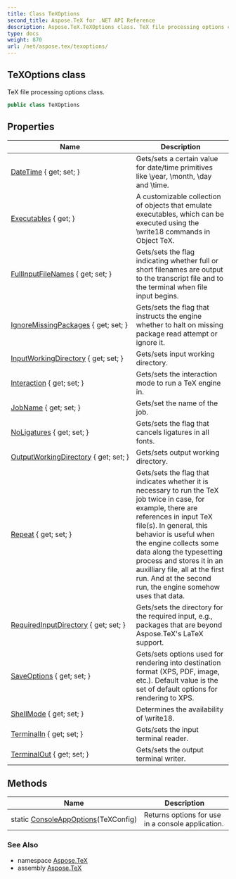 ```yaml
---
title: Class TeXOptions
second_title: Aspose.TeX for .NET API Reference
description: Aspose.TeX.TeXOptions class. TeX file processing options class
type: docs
weight: 870
url: /net/aspose.tex/texoptions/
---
```

## TeXOptions class

TeX file processing options class.

```csharp
public class TeXOptions
```

## Properties

| Name | Description |
| --- | --- |
| [DateTime](../../aspose.tex/texoptions/datetime/) { get; set; } | Gets/sets a certain value for date/time primitives like \year, \month, \day and \time. |
| [Executables](../../aspose.tex/texoptions/executables/) { get; } | A customizable collection of objects that emulate executables, which can be executed using the \write18 commands in Object TeX. |
| [FullInputFileNames](../../aspose.tex/texoptions/fullinputfilenames/) { get; set; } | Gets/sets the flag indicating whether full or short filenames are output to the transcript file and to the terminal when file input begins. |
| [IgnoreMissingPackages](../../aspose.tex/texoptions/ignoremissingpackages/) { get; set; } | Gets/sets the flag that instructs the engine whether to halt on missing package read attempt or ignore it. |
| [InputWorkingDirectory](../../aspose.tex/texoptions/inputworkingdirectory/) { get; set; } | Gets/sets input working directory. |
| [Interaction](../../aspose.tex/texoptions/interaction/) { get; set; } | Gets/sets the interaction mode to run a TeX engine in. |
| [JobName](../../aspose.tex/texoptions/jobname/) { get; set; } | Gets/set the name of the job. |
| [NoLigatures](../../aspose.tex/texoptions/noligatures/) { get; set; } | Gets/sets the flag that cancels ligatures in all fonts. |
| [OutputWorkingDirectory](../../aspose.tex/texoptions/outputworkingdirectory/) { get; set; } | Gets/sets output working directory. |
| [Repeat](../../aspose.tex/texoptions/repeat/) { get; set; } | Gets/sets the flag that indicates whether it is necessary to run the TeX job twice in case, for example, there are references in input TeX file(s). In general, this behavior is useful when the engine collects some data along the typesetting process and stores it in an auxilliary file, all at the first run. And at the second run, the engine somehow uses that data. |
| [RequiredInputDirectory](../../aspose.tex/texoptions/requiredinputdirectory/) { get; set; } | Gets/sets the directory for the required input, e.g., packages that are beyond Aspose.TeX's LaTeX support. |
| [SaveOptions](../../aspose.tex/texoptions/saveoptions/) { get; set; } | Gets/sets options used for rendering into destination format (XPS, PDF, image, etc.). Default value is the set of default options for rendering to XPS. |
| [ShellMode](../../aspose.tex/texoptions/shellmode/) { get; set; } | Determines the availability of \write18. |
| [TerminalIn](../../aspose.tex/texoptions/terminalin/) { get; set; } | Gets/sets the input terminal reader. |
| [TerminalOut](../../aspose.tex/texoptions/terminalout/) { get; set; } | Gets/sets the output terminal writer. |

## Methods

| Name | Description |
| --- | --- |
| static [ConsoleAppOptions](../../aspose.tex/texoptions/consoleappoptions/)(TeXConfig) | Returns options for use in a console application. |

### See Also

* namespace [Aspose.TeX](../../aspose.tex/)
* assembly [Aspose.TeX](../../)


